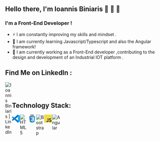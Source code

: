 
##  Hello there, I'm Ioannis Biniaris 👋 👋 👋

### I'm a Front-End Developer !


- ⚡ I am constantly improving my skills and mindset .
- 🌱 I am currently learning Javascript/Typescript and also the Angular framework!
- 🏢 I am currently working as a Front-End developer ,contributing to the design and development of an Industrial IOT platform . 

 ## Find Me on LinkedIn :
[<img align="left" alt="Ioannis Biniaris | LinkedIn" width="22px" src="https://cdn-icons-png.flaticon.com/512/174/174857.png" />][linkedin]

<br>
<br>


## Technology Stack:

<img align="left" alt="Visual Studio Code" width="26px" src="https://raw.githubusercontent.com/github/explore/80688e429a7d4ef2fca1e82350fe8e3517d3494d/topics/visual-studio-code/visual-studio-code.png" />
<img align="left" alt="HTML5" width="26px" src="https://cdn-icons-png.flaticon.com/512/5968/5968267.png" />
<img align="left" alt="CSS3" width="26px" src="https://raw.githubusercontent.com/github/explore/80688e429a7d4ef2fca1e82350fe8e3517d3494d/topics/css/css.png" />
<img align="left" alt="Bootstrap" width="26px" src="https://www.saashub.com/images/app/service_logos/196/6ve3ytysvsem/large.png?1638255215" />
<img align="left" alt="JavaScript" width="26px" src="https://raw.githubusercontent.com/github/explore/80688e429a7d4ef2fca1e82350fe8e3517d3494d/topics/javascript/javascript.png"/>
<img align="left" alt="Angular" width="26px" src="https://upload.wikimedia.org/wikipedia/commons/c/cf/Angular_full_color_logo.svg" />

<!---
ioanbini/ioanbini is a ✨ special ✨ repository because its `README.md` (this file) appears on your GitHub profile.
You can click the Preview link to take a look at your changes.
--->
[linkedin]: https://www.linkedin.com/in/ioannis-biniaris


